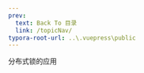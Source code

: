 ```yaml
---
prev:
  text: Back To 目录
  link: /topicNav/
typora-root-url: ..\.vuepress\public
---
```






分布式锁的应用